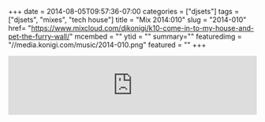 +++
date = 2014-08-05T09:57:36-07:00
categories = ["djsets"]
tags = ["djsets", "mixes", "tech house"]
title = "Mix 2014:010"
slug = "2014-010"
href= "https://www.mixcloud.com/djkonigi/k10-come-in-to-my-house-and-pet-the-furry-wall/"
mcembed = ""
ytid = ""
summary=""
featuredimg = "//media.konigi.com/music/2014-010.png"
featured = ""
+++

<div class="mix"><div class="embed" >
<iframe width="100%" height="120" src="https://www.mixcloud.com/widget/iframe/?hide_cover=1&dark=1&feed=%2Fdjkonigi%2Fk10-come-in-to-my-house-and-pet-the-furry-wall%2F" frameborder="0" ></iframe>
</div></div>
